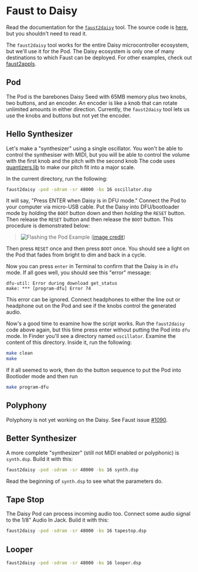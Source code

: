 # Faust to Daisy

Read the documentation for the [`faust2daisy`](https://github.com/grame-cncm/faust/tree/master-dev/architecture/daisy) tool. The source code is [here](https://github.com/grame-cncm/faust/blob/master-dev/tools/faust2appls/faust2daisy), but you shouldn't need to read it.

The `faust2daisy` tool works for the entire Daisy microcontroller ecosystem, but we'll use it for the Pod. The Daisy ecosystem is only one of many destinations to which Faust can be deployed. For other examples, check out [faust2appls](https://github.com/grame-cncm/faust/tree/master-dev/tools/faust2appls).

## Pod

The Pod is the barebones Daisy Seed with 65MB memory plus two knobs, two buttons, and an encoder. An encoder is like a knob that can rotate unlimited amounts in either direction. Currently, the `faust2daisy` tool lets us use the knobs and buttons but not yet the encoder.

## Hello Synthesizer

Let's make a "synthesizer" using a single oscillator. You won't be able to control the synthesiser with MIDI, but you will be able to control the volume with the first knob and the pitch with the second knob The code uses [quantizers.lib](https://faustlibraries.grame.fr/libs/quantizers/) to make our pitch fit into a major scale.

In the current directory, run the following:
```bash
faust2daisy -pod -sdram -sr 48000 -bs 16 oscillator.dsp
```

It will say, "Press ENTER when Daisy is in DFU mode." Connect the Pod to your computer via micro-USB cable. Put the Daisy into DFU/bootloader mode by *holding* the `BOOT` button down and then *holding* the `RESET` button. Then release the `RESET` button and then release the `BOOT` button. This procedure is demonstrated below:

> ![Flashing the Pod Example](https://github.com/electro-smith/DaisyWiki/raw/master/resources/Seed_Connect.gif) ([image credit](https://github.com/electro-smith/DaisyWiki/wiki/1.-Setting-Up-Your-Development-Environment))

Then press `RESET` once and then press `BOOT` once. You should see a light on the Pod that fades from bright to dim and back in a cycle.

Now you can press `enter` in Terminal to confirm that the Daisy is in `dfu` mode. If all goes well, you should see this "error" message:

```
dfu-util: Error during download get_status
make: *** [program-dfu] Error 74
```

This error can be ignored. Connect headphones to either the line out or headphone out on the Pod and see if the knobs control the generated audio.

Now's a good time to examine how the script works. Run the `faust2daisy` code above again, but this time press enter without putting the Pod into `dfu` mode. In Finder you'll see a directory named `oscillator`. Examine the content of this directory. Inside it, run the following:

```bash
make clean
make
```

If it all seemed to work, then do the button sequence to put the Pod into Bootloder mode and then run
```bash
make program-dfu
```

## Polyphony

Polyphony is not yet working on the Daisy. See Faust issue [#1090](https://github.com/grame-cncm/faust/issues/1090).

## Better Synthesizer

A more complete "synthesizer" (still not MIDI enabled or polyphonic) is `synth.dsp`. Build it with this:

```bash
faust2daisy -pod -sdram -sr 48000 -bs 16 synth.dsp
```

Read the beginning of `synth.dsp` to see what the parameters do.

## Tape Stop

The Daisy Pod can process incoming audio too. Connect some audio signal to the 1/8" Audio In Jack. Build it with this:

```bash
faust2daisy -pod -sdram -sr 48000 -bs 16 tapestop.dsp
```

## Looper

```bash
faust2daisy -pod -sdram -sr 48000 -bs 16 looper.dsp
```
